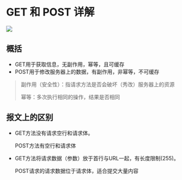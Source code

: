 # GET 和 POST 详解

![](https://github.com/PanDa-Song/CS-basic-notes/raw/master/Resources/GET%26POST.png)



## 概括

- GET用于获取信息，无副作用，幂等，且可缓存
- POST用于修改服务器上的数据，有副作用，非幂等，不可缓存

> 副作用（安全性）：指请求方法是否会破坏（秀改）服务器上的资源
>
> 幂等：多次执行相同的操作，结果是否相同

## 报文上的区别

- GET方法没有请求空行和请求体。

    POST方法有空行和请求体

- GET方法将请求数据（参数）放于首行与URL一起，有长度限制(255)。

    POST请求的请求数据位于请求体，适合提交大量内容


